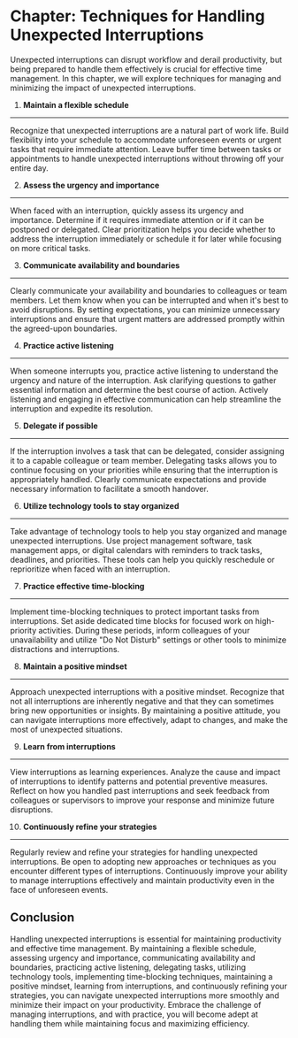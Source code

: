 Chapter: Techniques for Handling Unexpected Interruptions
=========================================================

Unexpected interruptions can disrupt workflow and derail productivity, but being prepared to handle them effectively is crucial for effective time management. In this chapter, we will explore techniques for managing and minimizing the impact of unexpected interruptions.

1. **Maintain a flexible schedule**
-----------------------------------

Recognize that unexpected interruptions are a natural part of work life. Build flexibility into your schedule to accommodate unforeseen events or urgent tasks that require immediate attention. Leave buffer time between tasks or appointments to handle unexpected interruptions without throwing off your entire day.

2. **Assess the urgency and importance**
----------------------------------------

When faced with an interruption, quickly assess its urgency and importance. Determine if it requires immediate attention or if it can be postponed or delegated. Clear prioritization helps you decide whether to address the interruption immediately or schedule it for later while focusing on more critical tasks.

3. **Communicate availability and boundaries**
----------------------------------------------

Clearly communicate your availability and boundaries to colleagues or team members. Let them know when you can be interrupted and when it's best to avoid disruptions. By setting expectations, you can minimize unnecessary interruptions and ensure that urgent matters are addressed promptly within the agreed-upon boundaries.

4. **Practice active listening**
--------------------------------

When someone interrupts you, practice active listening to understand the urgency and nature of the interruption. Ask clarifying questions to gather essential information and determine the best course of action. Actively listening and engaging in effective communication can help streamline the interruption and expedite its resolution.

5. **Delegate if possible**
---------------------------

If the interruption involves a task that can be delegated, consider assigning it to a capable colleague or team member. Delegating tasks allows you to continue focusing on your priorities while ensuring that the interruption is appropriately handled. Clearly communicate expectations and provide necessary information to facilitate a smooth handover.

6. **Utilize technology tools to stay organized**
-------------------------------------------------

Take advantage of technology tools to help you stay organized and manage unexpected interruptions. Use project management software, task management apps, or digital calendars with reminders to track tasks, deadlines, and priorities. These tools can help you quickly reschedule or reprioritize when faced with an interruption.

7. **Practice effective time-blocking**
---------------------------------------

Implement time-blocking techniques to protect important tasks from interruptions. Set aside dedicated time blocks for focused work on high-priority activities. During these periods, inform colleagues of your unavailability and utilize "Do Not Disturb" settings or other tools to minimize distractions and interruptions.

8. **Maintain a positive mindset**
----------------------------------

Approach unexpected interruptions with a positive mindset. Recognize that not all interruptions are inherently negative and that they can sometimes bring new opportunities or insights. By maintaining a positive attitude, you can navigate interruptions more effectively, adapt to changes, and make the most of unexpected situations.

9. **Learn from interruptions**
-------------------------------

View interruptions as learning experiences. Analyze the cause and impact of interruptions to identify patterns and potential preventive measures. Reflect on how you handled past interruptions and seek feedback from colleagues or supervisors to improve your response and minimize future disruptions.

10. **Continuously refine your strategies**
-------------------------------------------

Regularly review and refine your strategies for handling unexpected interruptions. Be open to adopting new approaches or techniques as you encounter different types of interruptions. Continuously improve your ability to manage interruptions effectively and maintain productivity even in the face of unforeseen events.

Conclusion
----------

Handling unexpected interruptions is essential for maintaining productivity and effective time management. By maintaining a flexible schedule, assessing urgency and importance, communicating availability and boundaries, practicing active listening, delegating tasks, utilizing technology tools, implementing time-blocking techniques, maintaining a positive mindset, learning from interruptions, and continuously refining your strategies, you can navigate unexpected interruptions more smoothly and minimize their impact on your productivity. Embrace the challenge of managing interruptions, and with practice, you will become adept at handling them while maintaining focus and maximizing efficiency.
